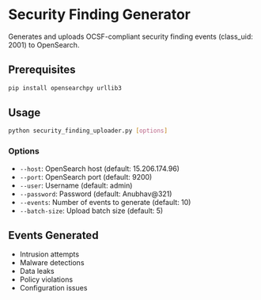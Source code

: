 # Security Finding Generator

Generates and uploads OCSF-compliant security finding events (class_uid: 2001) to OpenSearch.

## Prerequisites

```bash
pip install opensearchpy urllib3
```

## Usage

```bash
python security_finding_uploader.py [options]
```

### Options
- `--host`: OpenSearch host (default: 15.206.174.96)
- `--port`: OpenSearch port (default: 9200)
- `--user`: Username (default: admin)
- `--password`: Password (default: Anubhav@321)
- `--events`: Number of events to generate (default: 10)
- `--batch-size`: Upload batch size (default: 5)

## Events Generated
- Intrusion attempts
- Malware detections
- Data leaks
- Policy violations
- Configuration issues